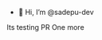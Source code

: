 - 👋 Hi, I’m @sadepu-dev

Its testing PR One more
<!---
sadepu-dev/sadepu-dev is a ✨ special ✨ repository because its `README.md` (this file) appears on your GitHub profile.
You can click the Preview link to take a look at your changes.
--->
